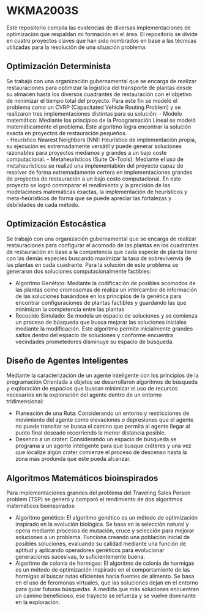 # WKMA2003S
Este repositorio compila las evidencias de diversas implementaciones de optimización que respaldan mi formación en el área. El repositorio se divide en cuatro proyectos claves que han sido nombrados en base a las técnicas utilizadas para la resolución de una situación problema: 

## Optimización Determinista
Se trabajó con una organización gubernamental que se encarga de realizar restauraciones para optimizar la logística del transporte de plantas desde su almacén hasta los diversos cuadrantes de restauración con el objetivo de minimizar el tiempo total del proyecto. 
    Para este fin se modeló el problema como un CVRP (Capacitated Vehicle Routing Problem) y se realizaron tres implementaciones distintas para su solución:
    -  Modelo matemático: Mediante los principios de la Proogramación Lineal se modeló matemáticamente el problema. Este algoritmo logra encontrar la solución exacta en proyectos de restauración pequeños.  
    -  Heurístico Nearest Neighbors (NN): Heurístico de implementación propia, su ejecución es extremadamente versátil y puede generar soluciones razonables para proyectos medianos y grandes a un bajo coste computacional. 
    -  Metaheurísticos (Suite Or-Tools): Mediante el uso de metaheurísticos se realizó una implementabión del proyecto capaz de resolver de forma extremadamente certera en implementaciones grandes de proyectos de restauración a un bajo costo computacional. 
En este proyecto se logró commparar el rendimiento y la precisión de las modelacinoes matemáticas exactas, la implementación de heurísticos y meta-heúristicos de forma que se puede apreciar las fortalezas y debilidades de cada método. 
## Optimización Estocástica 
Se trabajó con una organización gubernamental que se encarga de realizar restauraciones para configurar el acomodo de las plantas en los cuadrantes de restauración en base a la competencia que cada especie de planta tiene con las demás especies buscando maximizar la tasa de sobrevivenvia de las plantas en cada cuadrante. Para la solución de este problema se generaron dos soluciones computacionalmente factibles: 
- Algoritmo Genético: Mediante la codificación de posibles acomodos de las plantas como cromosomas de realiza un intercambio de información de las soluciones basándose en los principios de la genética para encontrar configuraciones de plantas factibles y guardando las que minimizan la competencia entre las plantas
- Recocido Simulado: Se modela un espacio de soluciones y se comienza un proceso de búsqueda que busca mejorar las soluciones iniciales mediante la modificación. Este algoritmo permite inicialmente grandes saltos dentro del espacio de soluciones y conforme encuentra vecindades prometedores disminuye su espacio de búsqueda. 
## Diseño de Agentes Inteligentes
Mediante la caracterización de un agente inteligente con los principios de la programación Orientada a objetos se desarrollaron algoritmos de búsqueda y exploración de espacios que buscan minimizar el uso de recursos necesarios en la exploración del agente dentro de un entorno tridimensional: 
- Planeación de una Ruta: Considerando un entorno y restricciones de movimiento del agente como elevaciones o depresiones que el agente no puede transitar se busca el camino que permita al agente llegar al punto final deseado recorriendo la menor distancia posible.  
- Desenco a un crater: Considerando un espacio de búsqueda se programa a un agente inteligente para que busque cráteres y una vez que localize algún crater comienze el proceso de descenso hasta la zona más produnda que este pueda alcanzar. 
## Algoritmos Matemáticos bioinspirados
Para implementaciones grandes del problema del Traveling Sales Person problem (TSP) se generó y comparó el rendimiento de dos algoritmos matemáticos bioinspirados: 
- Algoritmo genético: El algoritmo genético es un método de optimización inspirado en la evolución biológica. Se basa en la selección natural y opera mediante procesos de mutación, cruce y selección para mejorar soluciones a un problema. Funciona creando una población inicial de posibles soluciones, evaluando su calidad mediante una función de aptitud y aplicando operadores genéticos para evolucionar generaciones sucesivas, lo suficientemente buena.
- Algoritmo de colonia de hormigas: El algoritmo de colonia de hormigas es un método de optimización inspirado en el comportamiento de las hormigas al buscar rutas eficientes hacia fuentes de alimento. Se basa en el uso de feromonas virtuales, que las soluciones dejan en el entorno para guiar futuras búsquedas. A medida que más soluciones encuentran un camino beneficioso, ese trayecto se refuerza y se vuelve dominante en la exploración.
